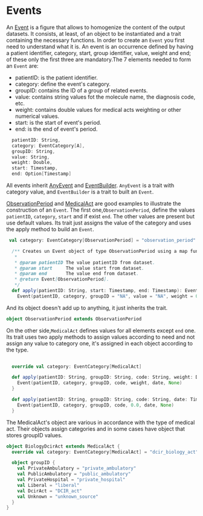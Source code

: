 # Events

An [Event](https://github.com/X-DataInitiative/SCALPEL-Extraction/blob/master/src/main/scala/fr/polytechnique/cmap/cnam/etl/events/Event.scala) 
 is a figure that allows to homogenize the content of the output datasets.
It consists, at least, of an object to be instantiated and a trait containing the necessary functions. 
In order to create an  `Event` you first need to understand what it is. 
An event is an occurrence defined by having a patient identifier, category, start, group identifier, value, weight and  end; 
of these only the first three are mandatory.The 7 elements needed to form an `Event` are:
- patientID: is the patient identifier.
- category: define the event's category.
- groupID: contains the ID of a group of related events.
- value: contains string values fot the molecule name, the diagnosis code, etc.
- weight: contains double values for medical acts weighting or other numerical values.
- start: is the start of event's period.
- end: is the end of event's period.
```scala  
  patientID: String,
  category: EventCategory[A],
  groupID: String,
  value: String,
  weight: Double,
  start: Timestamp,
  end: Option[Timestamp] 
```  
All events inherit [AnyEvent](https://github.com/X-DataInitiative/SCALPEL-Extraction/blob/master/src/main/scala/fr/polytechnique/cmap/cnam/etl/events/AnyEvent.scala)
 and  [EventBuilder](https://github.com/X-DataInitiative/SCALPEL-Extraction/blob/master/src/main/scala/fr/polytechnique/cmap/cnam/etl/events/EventBuilder.scala). 
 `AnyEvent` is a trait with category value, and `EventBuilder` is a trait to built  an `Event`.
 
 
[ObservationPeriod](https://github.com/X-DataInitiative/SCALPEL-Extraction/blob/master/src/main/scala/fr/polytechnique/cmap/cnam/etl/events/ObservationPeriod.scala)
and [MedicalAct](https://github.com/X-DataInitiative/SCALPEL-Extraction/blob/master/src/main/scala/fr/polytechnique/cmap/cnam/etl/events/MedicalAct.scala)
are good examples to illustrate the construction of an `Event`.
The first one,`ObservationPeriod`, define the values  `patientID`, `category`, `start` and if exist `end`. 
The other values are present but use default values. Its trait just assigns the value of the category and uses the apply method to build an `Event`.
```scala  
 val category: EventCategory[ObservationPeriod] = "observation_period"

  /** Creates un Event object of type ObservationPeriod using a map function to map a dataset.
   *
   * @param patientID The value patientID from dataset.
   * @param start     The value start from dataset.
   * @param end       The value end from dataset.
   * @return Event[ObservationPeriod].
   */
  def apply(patientID: String, start: Timestamp, end: Timestamp): Event[ObservationPeriod] =
    Event(patientID, category, groupID = "NA", value = "NA", weight = 0D, start, Some(end))
```  
And its object doesn't add up to anything, it just inherits the trait.
```scala  
object ObservationPeriod extends ObservationPeriod
```
On the other side,`MedicalAct` defines values for all elements except `end` one. 
Its trait uses two apply methods to assign values according to need and not assign any value to category one, 
it's assigned in each object according to the type.

```scala  
 
  override val category: EventCategory[MedicalAct]

  def apply(patientID: String, groupID: String, code: String, weight: Double, date: Timestamp): Event[MedicalAct] = {
    Event(patientID, category, groupID, code, weight, date, None)
  }

  def apply(patientID: String, groupID: String, code: String, date: Timestamp): Event[MedicalAct] = {
    Event(patientID, category, groupID, code, 0.0, date, None)
  }
``` 
The MedicalAct's object are various in accordance with the type of medical act. 
Their objects assign categories and in some cases have object that stores groupID values.

```scala 
object BiologyDcirAct extends MedicalAct {
  override val category: EventCategory[MedicalAct] = "dcir_biology_act"

  object groupID {
    val PrivateAmbulatory = "private_ambulatory"
    val PublicAmbulatory = "public_ambulatory"
    val PrivateHospital = "private_hospital"
    val Liberal = "liberal"
    val DcirAct = "DCIR_act"
    val Unknown = "unknown_source"
  }
}
```